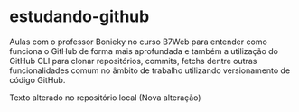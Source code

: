 # estudando-github
Aulas com o professor Bonieky no curso B7Web para entender como funciona o GitHub de forma mais aprofundada e também a utilização do GitHub CLI para clonar repositórios, commits, fetchs dentre outras funcionalidades comum no âmbito de trabalho utilizando versionamento de código GitHub.

Texto alterado no repositório local (Nova alteração)
